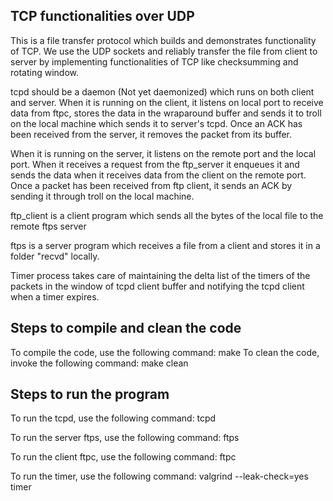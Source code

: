 TCP functionalities over UDP 
----------------------------
This is a file transfer protocol which builds and demonstrates 
functionality of TCP. We use the UDP sockets and reliably transfer
the file from client to server by implementing functionalities of 
TCP like checksumming and rotating window.

tcpd should be a daemon (Not yet daemonized) which runs on both client and server. 
When it is running on the client, it listens on local port to receive data from ftpc, 
stores the data in the wraparound buffer and sends it to troll on the local machine 
which sends it to server's tcpd. Once an ACK has been received from the server, 
it removes the packet from its buffer.

When it is running on the server, it listens on the remote port and the local port.
When it receives a request from the ftp\_server it enqueues it and sends the data
when it receives data from the client on the remote port. Once a packet has been 
received from ftp client, it sends an ACK by sending it through troll on the local machine.

ftp\_client is a client program which sends all the bytes of the local file 
to the remote ftps server

ftps is a server program which receives a file from a client and stores it 
in a folder "recvd" locally.

Timer process takes care of maintaining the delta list of the timers of the packets in 
the window of tcpd client buffer and notifying the tcpd client when a timer expires. 

Steps to compile and clean the code
-----------------------------------
To compile the code, use the following command: make
To clean the code, invoke the following command: make clean

Steps to run the program
-----------------------------
To run the tcpd,  use the following command:
	tcpd 

To run the server ftps, use the following command:
	ftps <local-port>

To run the client ftpc, use the following command:
	ftpc <remote-IP> <remote-port> <local-file-to-transfer>

To run the timer, use the following command:
	valgrind --leak-check=yes timer
